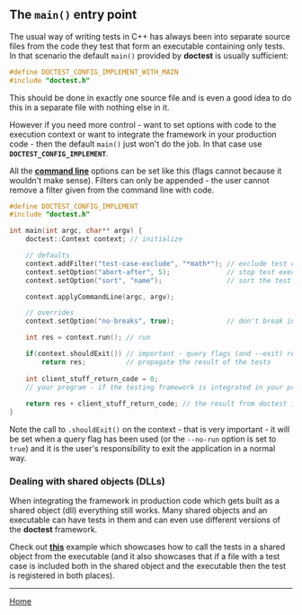 ## The ```main()``` entry point

The usual way of writing tests in C++ has always been into separate source files from the code they test that form an executable containing only tests. In that scenario the default ```main()``` provided by **doctest** is usually sufficient:

```c++
#define DOCTEST_CONFIG_IMPLEMENT_WITH_MAIN
#include "doctest.h"
```

This should be done in exactly one source file and is even a good idea to do this in a separate file with nothing else in it.

However if you need more control - want to set options with code to the execution context or want to integrate the framework in your production code - then the default ```main()``` just won't do the job. In that case use **```DOCTEST_CONFIG_IMPLEMENT```**.

All the [**command line**](commandline.md) options can be set like this (flags cannot because it wouldn't make sense). Filters can only be appended - the user cannot remove a filter given from the command line with code. 

```c++
#define DOCTEST_CONFIG_IMPLEMENT
#include "doctest.h"

int main(int argc, char** argv) {
    doctest::Context context; // initialize

    // defaults
    context.addFilter("test-case-exclude", "*math*"); // exclude test cases with "math" in their name
    context.setOption("abort-after", 5);              // stop test execution after 5 failed assertions
    context.setOption("sort", "name");                // sort the test cases by their name

    context.applyCommandLine(argc, argv);

    // overrides
    context.setOption("no-breaks", true);             // don't break in the debugger when assertions fail

    int res = context.run(); // run

    if(context.shouldExit()) // important - query flags (and --exit) rely on the user doing this
        return res;          // propagate the result of the tests
    
    int client_stuff_return_code = 0;
    // your program - if the testing framework is integrated in your production code
    
    return res + client_stuff_return_code; // the result from doctest is propagated here as well
}

```

Note the call to ```.shouldExit()``` on the context - that is very important - it will be set when a query flag has been used (or the ```--no-run``` option is set to ```true```) and it is the user's responsibility to exit the application in a normal way.

### Dealing with shared objects (DLLs)

When integrating the framework in production code which gets built as a shared object (dll) everything still works. Many shared objects and an executable can have tests in them and can even use different versions of the **doctest** framework.

Check out [**this**](../../examples/dll_and_executable/) example which showcases how to call the tests in a shared object from the executable (and it also showcases that if a file with a test case is included both in the shared object and the executable then the test is registered in both places). 

---------------

[Home](readme.md#reference)
